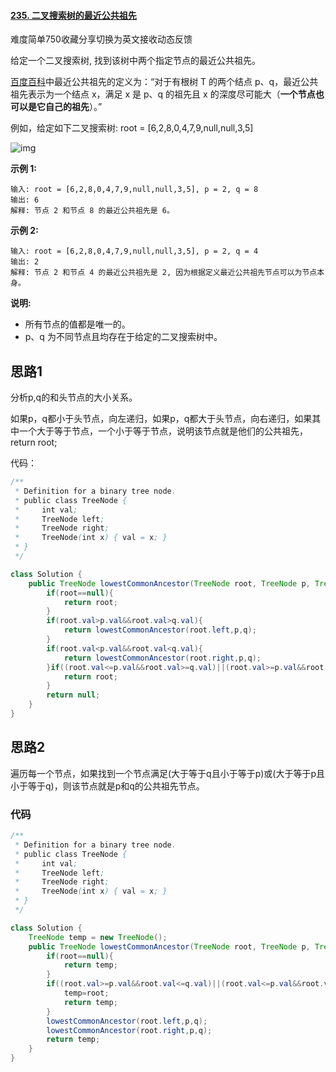 #### [235. 二叉搜索树的最近公共祖先](https://leetcode-cn.com/problems/lowest-common-ancestor-of-a-binary-search-tree/)

难度简单750收藏分享切换为英文接收动态反馈

给定一个二叉搜索树, 找到该树中两个指定节点的最近公共祖先。

[百度百科](https://baike.baidu.com/item/最近公共祖先/8918834?fr=aladdin)中最近公共祖先的定义为：“对于有根树 T 的两个结点 p、q，最近公共祖先表示为一个结点 x，满足 x 是 p、q 的祖先且 x 的深度尽可能大（**一个节点也可以是它自己的祖先**）。”

例如，给定如下二叉搜索树: root = [6,2,8,0,4,7,9,null,null,3,5]

![img](https://assets.leetcode-cn.com/aliyun-lc-upload/uploads/2018/12/14/binarysearchtree_improved.png)

 

**示例 1:**

```
输入: root = [6,2,8,0,4,7,9,null,null,3,5], p = 2, q = 8
输出: 6 
解释: 节点 2 和节点 8 的最近公共祖先是 6。
```

**示例 2:**

```
输入: root = [6,2,8,0,4,7,9,null,null,3,5], p = 2, q = 4
输出: 2
解释: 节点 2 和节点 4 的最近公共祖先是 2, 因为根据定义最近公共祖先节点可以为节点本身。
```

 

**说明:**

- 所有节点的值都是唯一的。
- p、q 为不同节点且均存在于给定的二叉搜索树中。

## 思路1

分析p,q的和头节点的大小关系。

如果p，q都小于头节点，向左递归，如果p，q都大于头节点，向右递归，如果其中一个大于等于节点，一个小于等于节点，说明该节点就是他们的公共祖先，return root;

代码：

```java
/**
 * Definition for a binary tree node.
 * public class TreeNode {
 *     int val;
 *     TreeNode left;
 *     TreeNode right;
 *     TreeNode(int x) { val = x; }
 * }
 */

class Solution {
    public TreeNode lowestCommonAncestor(TreeNode root, TreeNode p, TreeNode q) {
        if(root==null){
            return root;
        }
        if(root.val>p.val&&root.val>q.val){
            return lowestCommonAncestor(root.left,p,q);
        }
        if(root.val<p.val&&root.val<q.val){
            return lowestCommonAncestor(root.right,p,q);
        }if((root.val<=p.val&&root.val>=q.val)||(root.val>=p.val&&root.val<=q.val)){
            return root;
        }
        return null;
    }
}
```

## 思路2

​		遍历每一个节点，如果找到一个节点满足(大于等于q且小于等于p)或(大于等于p且小于等于q)，则该节点就是p和q的公共祖先节点。

### 代码

```java
/**
 * Definition for a binary tree node.
 * public class TreeNode {
 *     int val;
 *     TreeNode left;
 *     TreeNode right;
 *     TreeNode(int x) { val = x; }
 * }
 */

class Solution {
    TreeNode temp = new TreeNode();
    public TreeNode lowestCommonAncestor(TreeNode root, TreeNode p, TreeNode q) {
        if(root==null){
            return temp;
        }
        if((root.val>=p.val&&root.val<=q.val)||(root.val<=p.val&&root.val>=q.val)){
            temp=root;
            return temp;
        }
        lowestCommonAncestor(root.left,p,q);
        lowestCommonAncestor(root.right,p,q);
        return temp;
    }
}
```